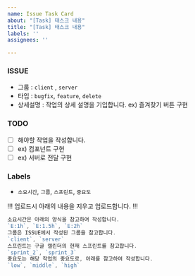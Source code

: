 ```yaml
---
name: Issue Task Card
about: "[Task] 태스크 내용"
title: "[Task] 태스크 내용"
labels: ''
assignees: ''

---
```


### ISSUE

- 그룹 : `client` , `server`
- 타입 : `bugfix`, `feature`, `delete`
- 상세설명 : 작업의 상세 설명을 기입합니다. ex) 즐겨찾기 버튼 구현

### TODO

- [ ]  해야할 작업을 작성합니다.
- [ ]  ex) 컴포넌트 구현
- [ ]  ex) 서버로 전달 구현

### Labels

- `소요시간`, `그룹`, `스프린트`, `중요도`


!!! 업로드시 아래의 내용을 지우고 업로드합니다. !!!
```jsx
소요시간은 아래의 양식을 참고하여 작성합니다.
`E:1h`, `E:1.5h`, `E:2h`
그룹은 ISSUE에서 작성된 그룹을 참고합니다.
`client`, `server`
스프린트는 구글 캘린더의 현재 스프린트를 참고합니다.
`sprint_2`, `sprint_3`
중요도는 해당 작업의 중요도로, 아래를 참고하여 작성합니다.
`low`, `middle`, `high`
```
